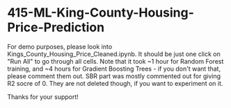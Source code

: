 # 415-ML-King-County-Housing-Price-Prediction
For demo purposes, please look into Kings_County_Housing_Price_Cleaned.ipynb. 
It should be just one click on "Run All" to go through all cells.
Note that it took ~1 hour for Random Forest training, and ~4 hours for Gradient Boosting Trees - if you don't want that, please comment them out.
SBR part was mostly commented out for giving R2 socre of 0. They are not deleted though, if you want to experiment on it.

Thanks for your support!
